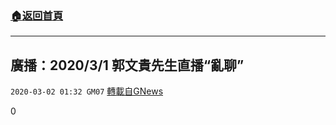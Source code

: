 ###  [:house:返回首頁](https://github.com/ourhimalayas/txt)
---

## 廣播：2020/3/1 郭文貴先生直播“亂聊”
`2020-03-02 01:32 GM07` [轉載自GNews](https://gnews.org/zh-hant/129413/)

0
